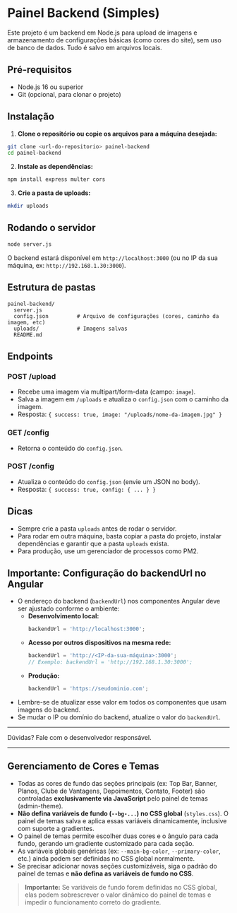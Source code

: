 # Painel Backend (Simples)

Este projeto é um backend em Node.js para upload de imagens e armazenamento de configurações básicas (como cores do site), sem uso de banco de dados. Tudo é salvo em arquivos locais.

## Pré-requisitos

- Node.js 16 ou superior
- Git (opcional, para clonar o projeto)

## Instalação

1. **Clone o repositório ou copie os arquivos para a máquina desejada:**

```bash
git clone <url-do-repositorio> painel-backend
cd painel-backend
```

2. **Instale as dependências:**

```bash
npm install express multer cors
```

3. **Crie a pasta de uploads:**

```bash
mkdir uploads
```

## Rodando o servidor

```bash
node server.js
```

O backend estará disponível em `http://localhost:3000` (ou no IP da sua máquina, ex: `http://192.168.1.30:3000`).

## Estrutura de pastas

```
painel-backend/
  server.js
  config.json         # Arquivo de configurações (cores, caminho da imagem, etc)
  uploads/            # Imagens salvas
  README.md
```

## Endpoints

### POST /upload
- Recebe uma imagem via multipart/form-data (campo: `image`).
- Salva a imagem em `/uploads` e atualiza o `config.json` com o caminho da imagem.
- Resposta: `{ success: true, image: "/uploads/nome-da-imagem.jpg" }`

### GET /config
- Retorna o conteúdo do `config.json`.

### POST /config
- Atualiza o conteúdo do `config.json` (envie um JSON no body).
- Resposta: `{ success: true, config: { ... } }`

## Dicas
- Sempre crie a pasta `uploads` antes de rodar o servidor.
- Para rodar em outra máquina, basta copiar a pasta do projeto, instalar dependências e garantir que a pasta `uploads` exista.
- Para produção, use um gerenciador de processos como PM2.

## Importante: Configuração do backendUrl no Angular

- O endereço do backend (`backendUrl`) nos componentes Angular deve ser ajustado conforme o ambiente:
  - **Desenvolvimento local:**
    ```typescript
    backendUrl = 'http://localhost:3000';
    ```
  - **Acesso por outros dispositivos na mesma rede:**
    ```typescript
    backendUrl = 'http://<IP-da-sua-máquina>:3000';
    // Exemplo: backendUrl = 'http://192.168.1.30:3000';
    ```
  - **Produção:**
    ```typescript
    backendUrl = 'https://seudominio.com';
    ```
- Lembre-se de atualizar esse valor em todos os componentes que usam imagens do backend.
- Se mudar o IP ou domínio do backend, atualize o valor do `backendUrl`.

---
Dúvidas? Fale com o desenvolvedor responsável. 

---

## Gerenciamento de Cores e Temas

- Todas as cores de fundo das seções principais (ex: Top Bar, Banner, Planos, Clube de Vantagens, Depoimentos, Contato, Footer) são controladas **exclusivamente via JavaScript** pelo painel de temas (admin-theme).
- **Não defina variáveis de fundo (`--bg-...`) no CSS global** (`styles.css`). O painel de temas salva e aplica essas variáveis dinamicamente, inclusive com suporte a gradientes.
- O painel de temas permite escolher duas cores e o ângulo para cada fundo, gerando um gradiente customizado para cada seção.
- As variáveis globais genéricas (ex: `--main-bg-color`, `--primary-color`, etc.) ainda podem ser definidas no CSS global normalmente.
- Se precisar adicionar novas seções customizáveis, siga o padrão do painel de temas e **não defina as variáveis de fundo no CSS**.

> **Importante:** Se variáveis de fundo forem definidas no CSS global, elas podem sobrescrever o valor dinâmico do painel de temas e impedir o funcionamento correto do gradiente. 